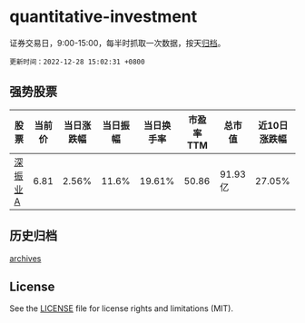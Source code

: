 # quantitative-investment

证券交易日，9:00-15:00，每半时抓取一次数据，按天[归档](archives)。

`更新时间：2022-12-28 15:02:31 +0800`

## 强势股票

|股票|当前价|当日涨跌幅|当日振幅|当日换手率|市盈率TTM|总市值|近10日涨跌幅|
|----|----|----|----|----|----|----|----|
|[深振业A](https://xueqiu.com/S/SZ000006)|6.81|2.56%|11.6%|19.61%|50.86|91.93亿|27.05%|

## 历史归档

[archives](archives)

## License

See the [LICENSE](LICENSE) file for license rights and limitations (MIT).